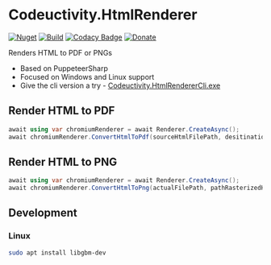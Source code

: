 # Codeuctivity.HtmlRenderer

[![Nuget](https://img.shields.io/nuget/v/Codeuctivity.HtmlRenderer.svg)](https://www.nuget.org/packages/Codeuctivity.HtmlRenderer/) [![Build](https://github.com/Codeuctivity/PuppeteerSharp.Renderer/actions/workflows/dotnet.yml/badge.svg)](https://github.com/Codeuctivity/PuppeteerSharp.Renderer/actions/workflows/dotnet.yml) [![Codacy Badge](https://app.codacy.com/project/badge/Grade/d550bcfac3374735bb98fbe9a63842d3)](https://www.codacy.com/gh/Codeuctivity/PuppeteerSharp.Renderer/dashboard?utm_source=github.com&utm_medium=referral&utm_content=Codeuctivity/PuppeteerSharp.Renderer&utm_campaign=Badge_Grade) [![Donate](https://img.shields.io/static/v1?label=Paypal&message=Donate&color=informational)](https://www.paypal.com/donate?hosted_button_id=7M7UFMMRTS7UE)

Renders HTML to PDF or PNGs

- Based on PuppeteerSharp
- Focused on Windows and Linux support
- Give the cli version a try - [Codeuctivity.HtmlRendererCli.exe](https://github.com/Codeuctivity/PuppeteerSharp.Renderer/releases)

## Render HTML to PDF

```c#
await using var chromiumRenderer = await Renderer.CreateAsync();
await chromiumRenderer.ConvertHtmlToPdf(sourceHtmlFilePath, desitinationPdf);
```

## Render HTML to PNG

```c#
await using var chromiumRenderer = await Renderer.CreateAsync();
await chromiumRenderer.ConvertHtmlToPng(actualFilePath, pathRasterizedHtml);
```

## Development

### Linux

```bash
sudo apt install libgbm-dev
```

